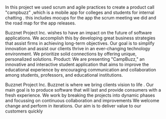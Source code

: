 In this project we used scrum and agile practices to create a product call "campbuzz" ,which is a mobile app for colleges and students for internal chatting .
this includes mocups for the app the scrum meeting we did and the road map for the app releases.


Buzznet Project Inc. wishes to have an impact on
the future of software applications. We
accomplish this by developing great business
strategies that assist firms in achieving long-term
objectives. Our goal is to simplify innovation and
assist our clients thrive in an ever-changing
technology environment. We prioritize solid
connections by offering unique, personalized
solutions.
Product:
We are presenting "CampBuzz," an innovative and
interactive student application that aims to
improve the educational experience by
encouraging communication and collaboration
among students, professors, and educational
institutions.

Buzznet Project Inc.
Buzznet is where we bring clients vision to life .
Our main goal is to produce software that will last and
provide consumers with a fresh experience.
We work by breaking the projects into dynamic phases
and focussing on continuous collaboration and
improvements
We welcome change and perform in iterations.
Our aim is to deliver value to our customers quickly

